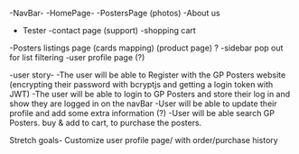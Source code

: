 -NavBar- 
-HomePage-
-PostersPage (photos)
-About us
- Tester
-contact page (support)
-shopping cart


-Posters listings page (cards mapping) (product page) ?
-sidebar pop out for list filtering
-user profile page (?)

-user story-
-The user will be able to Register with the GP Posters website (encrypting their password with bcryptjs and getting a login token with JWT)
-The user will be able to login to GP Posters and store their log in and show they are logged in on the navBar
-User will be able to update their profile and add some extra information (?)
-User will be able search GP Posters. buy & add to cart, to purchase the posters.


Stretch goals-
Customize user profile page/ with order/purchase history
